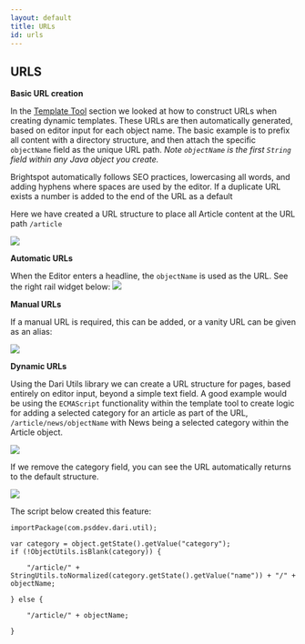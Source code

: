 ```yaml
---
layout: default
title: URLs
id: urls
---
```


## URLS


**Basic URL creation**

In the [Template Tool](/brightspot-cms/template-tool.html) section we looked at how to construct URLs when creating dynamic templates. These URLs are then automatically generated, based on editor input for each object name. The basic example is to prefix all content with a directory structure, and then attach the specific `objectName` field as the unique URL path. *Note `objectName` is the first `String` field within any Java object you create.*

Brightspot automatically follows SEO practices, lowercasing all words, and adding hyphens where spaces are used by the editor. If a duplicate URL exists a number is added to the end of the URL as a default

Here we have created a URL structure to place all Article content at the URL path `/article`

![](http://docs.brightspot.s3.amazonaws.com/create-url-structure.png)


**Automatic URLs**

When the Editor enters a headline, the `objectName` is used as the URL. See the right rail widget below:
![](http://docs.brightspot.s3.amazonaws.com/auto-url-structure.png)

**Manual URLs**

If a manual URL is required, this can be added, or a vanity URL can be given as an alias:

![](http://docs.brightspot.s3.amazonaws.com/permalink-alias-options.png)


**Dynamic URLs**

Using the Dari Utils library we can create a URL structure for pages, based entirely on editor input, beyond a simple text field. A good example would be using the `ECMAScript` functionality within the template tool to create logic for adding a selected category for an article as part of the URL, `/article/news/objectName` with News being a selected category within the Article object.

![](http://docs.brightspot.s3.amazonaws.com/category-url-added.png)

If we remove the category field, you can see the URL automatically returns to the default structure.

![](http://docs.brightspot.s3.amazonaws.com/category-url-removed.png)

The script below created this feature:


	importPackage(com.psddev.dari.util);

	var category = object.getState().getValue("category");
	if (!ObjectUtils.isBlank(category)) { 
	
	    "/article/" + StringUtils.toNormalized(category.getState().getValue("name")) + "/" + objectName;
	
	} else {
		
		"/article/" + objectName;
		
	}

<!-- **Finding an object by URL**

	Entry<String, Site> siteEntry = Site.Static.findByUrl(uri.getHost());
	Site site = siteEntry != null ? siteEntry.getValue() : null; -->
